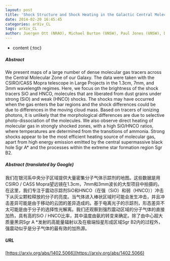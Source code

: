 ```yaml
---
layout: post
title: 'Shock Structure and Shock Heating in the Galactic Central Molecular Zone'
date: 2014-02-20 16:45:45
categories: arXiv_CL
tags: arXiv_CL
author: Juergen Ott (NRAO), Michael Burton (UNSW), Paul Jones (UNSW), David S. Meier (NMT)
---
```


* content
{:toc}

##### Abstract
We present maps of a large number of dense molecular gas tracers across the Central Molecular Zone of our Galaxy. The data were taken with the CSIRO/CASS Mopra telescope in Large Projects in the 1.3cm, 7mm, and 3mm wavelength regimes. Here, we focus on the brightness of the shock tracers SiO and HNCO, molecules that are liberated from dust grains under strong (SiO) and weak (HNCO) shocks. The shocks may have occurred when the gas enters the bar regions and the shock differences could be due to differences in the moving cloud mass. Based on tracers of ionizing photons, it is unlikely that the morphological differences are due to selective photo-dissociation of the molecules. We also observe direct heating of molecular gas in strongly shocked zones, with a high SiO/HNCO ratios, where temperatures are determined from the transitions of ammonia. Strong shocks appear to be the most efficient heating source of molecular gas, apart from high energy emission emitted by the central supermassive black hole Sgr A* and the processes within the extreme star formation region Sgr B2.

##### Abstract (translated by Google)
我们在银河系中央分子区域提供大量密集分子气体示踪剂的地图。这些数据是用CSIRO / CASS Mopra望远镜在1.3cm，7mm和3mm波长的大型项目中拍摄的。在这里，我们专注于震动示踪剂SiO和HNCO（在强（SiO）和弱（HNCO））冲击下从灰尘颗粒释放的分子的亮度。当气体进入棒状区域时可能会发生冲击，并且冲击差异可能是由于移动的云团的差异造成的。基于电离光子的示踪剂，形态差异不太可能是由于分子的选择性光解离。我们还观察到强烈震动区域的分子气体的直接加热，具有高的SiO / HNCO比率，其中温度由氨的转变来确定。除了由中心超大质量黑洞Sgr A *发射的高能量辐射以及在极端恒星形成区域Sgr B2内的过程外，强震动似乎是分子气体的最有效的加热源。

##### URL
[https://arxiv.org/abs/1402.5066](https://arxiv.org/abs/1402.5066)

